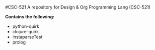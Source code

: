 #CSC-521
A repository for Design & Org Programming Lang (CSC-521)

**Contains the following:**
* python-quirk
* clojure-quirk
* instaparseTest
* prolog 
